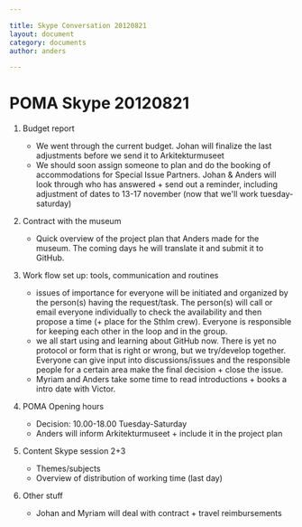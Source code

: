 ```yaml
---

title: Skype Conversation 20120821  
layout: document  
category: documents  
author: anders

---
```


# POMA Skype 20120821

1. Budget report
    * We went through the current budget. Johan will finalize the last adjustments before we send it to Arkitekturmuseet
    * We should soon assign someone to plan and do the booking of accommodations for Special Issue Partners. Johan & Anders will look through who has answered + send out a reminder, including adjustment of dates to 13-17 november (now that we'll work tuesday-saturday)

2. Contract with the museum
    * Quick overview of the project plan that Anders made for the museum. The coming days he will translate it and submit it to GitHub.

3. Work flow set up: tools, communication and routines
    * issues of importance for everyone will be initiated and organized by the person(s) having the request/task. The person(s) will call or email everyone individually to check the availability and then propose a time (+ place for the Sthlm crew). Everyone is responsible for keeping each other in the loop and in the group.
    * we all start using and learning about GitHub now. There is yet no protocol or form that is right or wrong, but we try/develop together. Everyone can give input into discussions/issues and the responsible people for a certain area make the final decision + close the issue.
    * Myriam and Anders take some time to read introductions + books a intro date with Victor.

4. POMA Opening hours
    * Decision: 10.00-18.00 Tuesday-Saturday
    * Anders will inform Arkitekturmuseet + include it in the project plan

5. Content Skype session 2+3
    * Themes/subjects
    * Overview of distribution of working time (last day)

6. Other stuff
    * Johan and Myriam will deal with contract + travel reimbursements